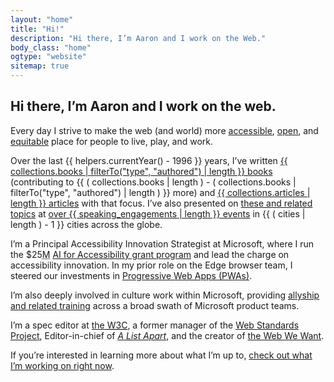 ```yaml
---
layout: "home"
title: "Hi!"
description: "Hi there, I’m Aaron and I work on the Web."
body_class: "home"
ogtype: "website"
sitemap: true
---
```


## Hi there, I’m Aaron and I work on the web.

Every day I strive to make the web (and world) more [accessible](/tags/accessibility/), [open](/tags/web-standards/),
and [equitable](/tags/inclusive-design/) place for people to live, play, and work.

Over the last {{ helpers.currentYear() - 1996 }} years, I’ve written
<a href="/publications/#books">{{ collections.books | filterTo("type", "authored") | length }} books</a> (contributing to 
{{ ( collections.books | length ) - ( collections.books | filterTo("type", "authored") | length ) }}
more) and <a href="/publications/#articles">{{ collections.articles | length }} articles</a> with that focus. I’ve also presented on [these and related topics](/speaking-engagements/#talks) at
<a href="/speaking-engagements/">over {{ speaking_engagements | length }} events</a> in
{{ ( cities | length ) - 1 }} cities across the globe.

I’m a Principal Accessibility Innovation Strategist at Microsoft, where I run the $25<abbr title="million">M</abbr> [AI for Accessibility grant program](https://www.microsoft.com/ai/ai-for-accessibility) and lead the charge on accessibility innovation. In my prior role on the Edge browser team, I steered our investments in [Progressive Web Apps (PWAs)](/tags/progressive-web-apps/).

I’m also deeply involved in culture work within Microsoft, providing [allyship and related training](/tags/inclusion/) across a broad swath of Microsoft product teams.

I’m a spec editor at [the <abbr title="World Wide Web Consortium">W3C</abbr>](https://www.w3.org/), a former manager of the [Web Standards Project](http://webstandards.org), Editor-in-chief of [<cite>A List Apart</cite>](http://alistapart.com), and the creator of [the Web We Want](https://webwewant.fyi).

If you’re interested in learning more about what I’m up to, [check out what I’m working on right now](/now/).
